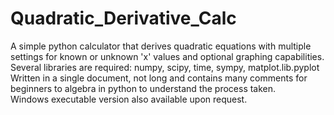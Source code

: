 # Quadratic_Derivative_Calc
A simple python calculator that derives quadratic equations with multiple settings for known or unknown 'x' values and optional graphing capabilities.  
Several libraries are required: numpy, scipy, time, sympy, matplot.lib.pyplot  
Written in a single document, not long and contains many comments for beginners to algebra in python to understand the process taken.  
Windows executable version also available upon request.
